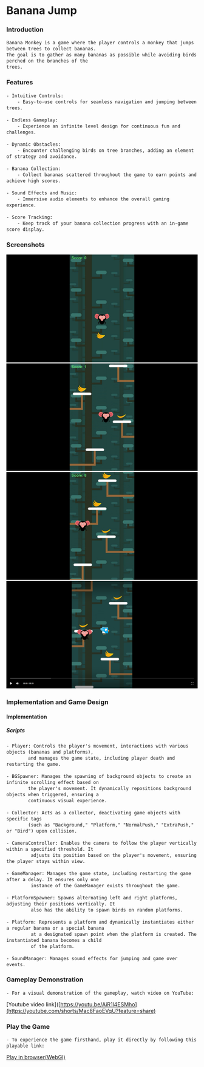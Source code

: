 # Banana Jump

### Introduction
    Banana Monkey is a game where the player controls a monkey that jumps between trees to collect bananas. 
    The goal is to gather as many bananas as possible while avoiding birds perched on the branches of the 
    trees.
    
### Features
    - Intuitive Controls:
        - Easy-to-use controls for seamless navigation and jumping between trees.

    - Endless Gameplay:
        - Experience an infinite level design for continuous fun and challenges.

    - Dynamic Obstacles:
        - Encounter challenging birds on tree branches, adding an element of strategy and avoidance.

    - Banana Collection:
        - Collect bananas scattered throughout the game to earn points and achieve high scores.

    - Sound Effects and Music:
        - Immersive audio elements to enhance the overall gaming experience.

    - Score Tracking:
        - Keep track of your banana collection progress with an in-game score display.
    
### Screenshots

   ![1](./Screenshots/1.png)
   ![2](./Screenshots/2.png)
   ![3](./Screenshots/3.png)
   ![4](./Screenshots/4.png)

   
### Implementation and Game Design
#### Implementation
##### Scripts
    - Player: Controls the player's movement, interactions with various objects (bananas and platforms),
            and manages the game state, including player death and restarting the game.
            
    - BGSpawner: Manages the spawning of background objects to create an infinite scrolling effect based on 
            the player's movement. It dynamically repositions background objects when triggered, ensuring a 
            continuous visual experience.
                  
    - Collector: Acts as a collector, deactivating game objects with specific tags 
            (such as "Background," "Platform," "NormalPush," "ExtraPush," or "Bird") upon collision.
    
    - CameraController: Enables the camera to follow the player vertically within a specified threshold. It 
             adjusts its position based on the player's movement, ensuring the player stays within view.
    
    - GameManager: Manages the game state, including restarting the game after a delay. It ensures only one
             instance of the GameManager exists throughout the game.

    - PlatformSpawner: Spawns alternating left and right platforms, adjusting their positions vertically. It 
             also has the ability to spawn birds on random platforms.
             
    - Platform: Represents a platform and dynamically instantiates either a regular banana or a special banana 
             at a designated spawn point when the platform is created. The instantiated banana becomes a child
             of the platform.

    - SoundManager: Manages sound effects for jumping and game over events.
    
### Gameplay Demonstration
    - For a visual demonstration of the gameplay, watch video on YouTube:
 [Youtube video link]([https://youtu.be/AiR1l4ESMho](https://youtube.com/shorts/Mac8FaoEVqU?feature=share)

### Play the Game
    - To experience the game firsthand, play it directly by following this playable link:
[Play in browser(WebGl)](https://rahul-pargi.itch.io/banana-jump)
 

 
